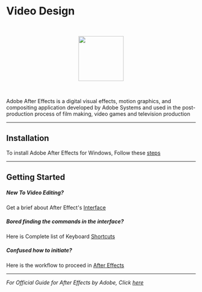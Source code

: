 # Video Design

<br>
<p align="center"><img src="https://upload.wikimedia.org/wikipedia/commons/d/d3/Adobe_After_Effects_CS6_Icon.png" height="120"></p>
<br>

Adobe After Effects is a digital visual effects, motion graphics, and compositing application developed by Adobe Systems and used in the post-production process of film making, video games and television production

---

## Installation

To install Adobe After Effects for Windows, Follow these [steps](https://helpx.adobe.com/in/after-effects/get-started.html)

---

## Getting Started

##### New To Video Editing?

Get a brief about After Effect's [Interface](https://helpx.adobe.com/in/after-effects/how-to/aftereffects-workflow-terminology.html)

##### Bored finding the commands in the interface?

Here is Complete list of Keyboard [Shortcuts](https://helpx.adobe.com/in/after-effects/user-guide.html)

##### Confused how to initiate?

Here is the workflow to proceed in [After Effects](https://helpx.adobe.com/in/after-effects/using/workflows.html)

---

_For Official Guide for After Effects by Adobe, Click [here](https://helpx.adobe.com/in/after-effects/user-guide.html)_
